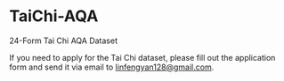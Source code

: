 # TaiChi-AQA
24-Form Tai Chi AQA Dataset

If you need to apply for the Tai Chi dataset, please fill out the application form and send it via email to linfengyan128@gmail.com.
